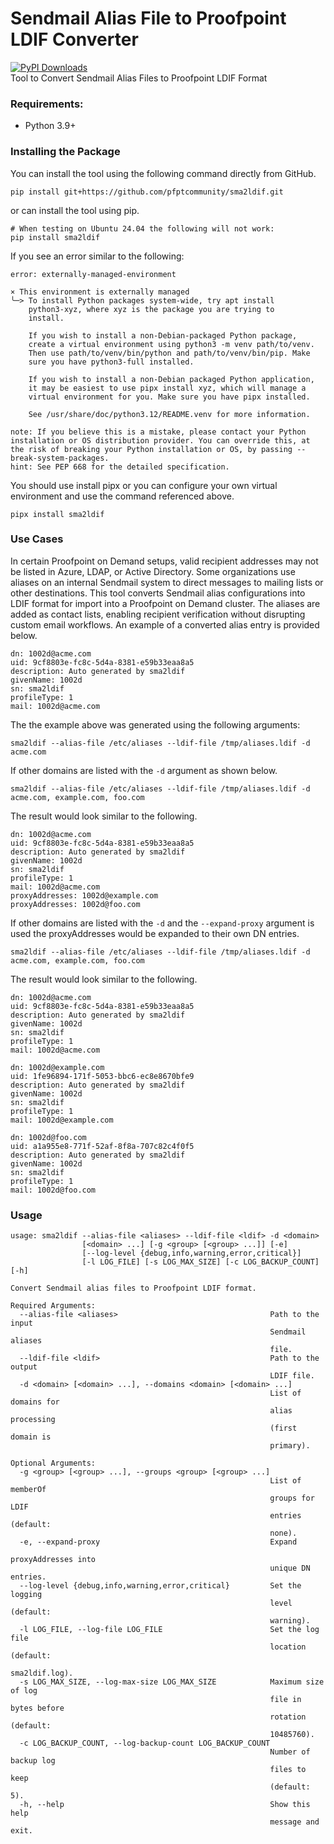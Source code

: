 # Sendmail Alias File to Proofpoint LDIF Converter
[![PyPI Downloads](https://static.pepy.tech/badge/sma2ldif)](https://pepy.tech/projects/sma2ldif)  
Tool to Convert Sendmail Alias Files to Proofpoint LDIF Format

### Requirements:

* Python 3.9+
 
### Installing the Package

You can install the tool using the following command directly from GitHub.

```
pip install git+https://github.com/pfptcommunity/sma2ldif.git
```

or can install the tool using pip.

```
# When testing on Ubuntu 24.04 the following will not work:
pip install sma2ldif
```

If you see an error similar to the following:

```
error: externally-managed-environment

× This environment is externally managed
╰─> To install Python packages system-wide, try apt install
    python3-xyz, where xyz is the package you are trying to
    install.

    If you wish to install a non-Debian-packaged Python package,
    create a virtual environment using python3 -m venv path/to/venv.
    Then use path/to/venv/bin/python and path/to/venv/bin/pip. Make
    sure you have python3-full installed.

    If you wish to install a non-Debian packaged Python application,
    it may be easiest to use pipx install xyz, which will manage a
    virtual environment for you. Make sure you have pipx installed.

    See /usr/share/doc/python3.12/README.venv for more information.

note: If you believe this is a mistake, please contact your Python installation or OS distribution provider. You can override this, at the risk of breaking your Python installation or OS, by passing --break-system-packages.
hint: See PEP 668 for the detailed specification.
```

You should use install pipx or you can configure your own virtual environment and use the command referenced above.

```
pipx install sma2ldif
```
### Use Cases

In certain Proofpoint on Demand setups, valid recipient addresses may not be listed in Azure, LDAP, or Active Directory. Some organizations use aliases on an internal Sendmail system to direct messages to mailing lists or other destinations. This tool converts Sendmail alias configurations into LDIF format for import into a Proofpoint on Demand cluster. The aliases are added as contact lists, enabling recipient verification without disrupting custom email workflows. An example of a converted alias entry is provided below.

```
dn: 1002d@acme.com
uid: 9cf8803e-fc8c-5d4a-8381-e59b33eaa8a5
description: Auto generated by sma2ldif
givenName: 1002d
sn: sma2ldif
profileType: 1
mail: 1002d@acme.com
```

The the example above was generated using the following arguments:

```
sma2ldif --alias-file /etc/aliases --ldif-file /tmp/aliases.ldif -d acme.com
```

If other domains are listed with the ```-d``` argument as shown below.

```
sma2ldif --alias-file /etc/aliases --ldif-file /tmp/aliases.ldif -d acme.com, example.com, foo.com
```

The result would look similar to the following.

```
dn: 1002d@acme.com
uid: 9cf8803e-fc8c-5d4a-8381-e59b33eaa8a5
description: Auto generated by sma2ldif
givenName: 1002d
sn: sma2ldif
profileType: 1
mail: 1002d@acme.com
proxyAddresses: 1002d@example.com
proxyAddresses: 1002d@foo.com
```

If other domains are listed with the ```-d``` and the ```--expand-proxy``` argument is used the proxyAddresses would be expanded to their own DN entries. 

```
sma2ldif --alias-file /etc/aliases --ldif-file /tmp/aliases.ldif -d acme.com, example.com, foo.com
```

The result would look similar to the following.

```
dn: 1002d@acme.com
uid: 9cf8803e-fc8c-5d4a-8381-e59b33eaa8a5
description: Auto generated by sma2ldif
givenName: 1002d
sn: sma2ldif
profileType: 1
mail: 1002d@acme.com

dn: 1002d@example.com
uid: 1fe96894-171f-5053-bbc6-ec8e8670bfe9
description: Auto generated by sma2ldif
givenName: 1002d
sn: sma2ldif
profileType: 1
mail: 1002d@example.com

dn: 1002d@foo.com
uid: a1a955e8-771f-52af-8f8a-707c82c4f0f5
description: Auto generated by sma2ldif
givenName: 1002d
sn: sma2ldif
profileType: 1
mail: 1002d@foo.com
```

### Usage

```
usage: sma2ldif --alias-file <aliases> --ldif-file <ldif> -d <domain>
                [<domain> ...] [-g <group> [<group> ...]] [-e]
                [--log-level {debug,info,warning,error,critical}]
                [-l LOG_FILE] [-s LOG_MAX_SIZE] [-c LOG_BACKUP_COUNT] [-h]

Convert Sendmail alias files to Proofpoint LDIF format.

Required Arguments:
  --alias-file <aliases>                                  Path to the input
                                                          Sendmail aliases
                                                          file.
  --ldif-file <ldif>                                      Path to the output
                                                          LDIF file.
  -d <domain> [<domain> ...], --domains <domain> [<domain> ...]
                                                          List of domains for
                                                          alias processing
                                                          (first domain is
                                                          primary).

Optional Arguments:
  -g <group> [<group> ...], --groups <group> [<group> ...]
                                                          List of memberOf
                                                          groups for LDIF
                                                          entries (default:
                                                          none).
  -e, --expand-proxy                                      Expand
                                                          proxyAddresses into
                                                          unique DN entries.
  --log-level {debug,info,warning,error,critical}         Set the logging
                                                          level (default:
                                                          warning).
  -l LOG_FILE, --log-file LOG_FILE                        Set the log file
                                                          location (default:
                                                          sma2ldif.log).
  -s LOG_MAX_SIZE, --log-max-size LOG_MAX_SIZE            Maximum size of log
                                                          file in bytes before
                                                          rotation (default:
                                                          10485760).
  -c LOG_BACKUP_COUNT, --log-backup-count LOG_BACKUP_COUNT
                                                          Number of backup log
                                                          files to keep
                                                          (default: 5).
  -h, --help                                              Show this help
                                                          message and exit.

```
